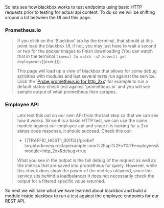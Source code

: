 So lets see how blackbox works to test endpoints using basic HTTP requests prior to testing for actual api content.  To do so we will be shifting around a bit between the UI and this page.

### Prometheus.io

> If you click on the 'Blackbox' tab by the terminal, that should at this point load the blackbox UI, if not, you may just have to wait a second or two for the docker images to finish downloading (You can watch that in the terminal `timeout 2m watch -n2 kubectl get deployments`{{exec}}).  
>
> This page will load up a view of blackbox that allows for some debug activities with modules and last several tests run against the service.  Click the '[Probe prometheus.io for http_2xx]({{TRAFFIC_HOST1_30115}}/probe?target=prometheus.io&module=http_2xx)' for example to run a default status-check test against 'prometheus.io' and you will see sample output of what prometheus then scrapes.

### Employee API

> Lets test this out on our own API from the last step so that we can see how it works.  Since it is a basic HTTP test, we can use the same module against our employee api and since it is looking for a 2xx status code response, it should succeed.  Check this out:
>
> * {{TRAFFIC_HOST1_30115}}/probe?target=dummy.restapiexample.com%2Fapi%2Fv1%2Femployees&module=http_2xx&debug=true
>
> What you see in the output is the full debug of the request as well as the metrics that are saved into prometheus for query.  However, while this check does show the power of the metrics obtained, since the service sits behind a loadbalancer it does not necessarily check the output for a filtered specific value returned.

So next we will take what we have learned about blackbox and build a module inside blackbox to run a test against the employee endpoints for our REST API.

